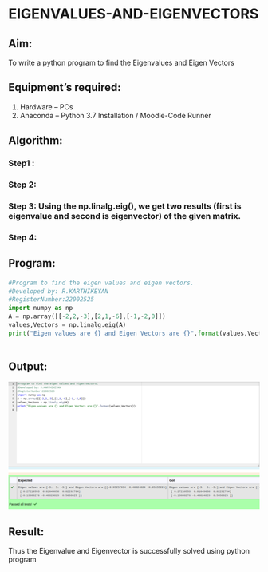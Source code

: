 # EIGENVALUES-AND-EIGENVECTORS
## Aim:
To write a python program to find the Eigenvalues and Eigen Vectors
## Equipment’s required:
1. 	Hardware – PCs
2. 	Anaconda – Python 3.7 Installation / Moodle-Code Runner
## Algorithm:
### Step1 : 
### Step 2: 
### Step 3: Using the np.linalg.eig(),  we get two results (first is eigenvalue and second is eigenvector) of the given matrix.
### Step 4: 

## Program:
```python
#Program to find the eigen values and eigen vectors.
#Developed by: R.KARTHIKEYAN
#RegisterNumber:22002525
import numpy as np
A = np.array([[-2,2,-3],[2,1,-6],[-1,-2,0]])
values,Vectors = np.linalg.eig(A)
print("Eigen values are {} and Eigen Vectors are {}".format(values,Vectors))



```

## Output:

![](eigen.png)

## Result:
Thus the Eigenvalue and Eigenvector is successfully solved using python program
